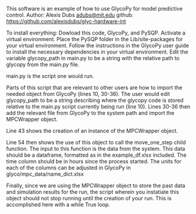 This software is an example of how to use GlycoPy for model predictive control.
Author: Alexis Dubs adubs@mit.edu
github: https://github.com/alexisdubs/glyc-hardware-int


To install everything:
Dowload this code, GlycoPy, and PySQP.
Activate a virtual environment.
Place the PySQP folder in the Lib/site-packages for your virtual environment.
Follow the instructions in the GlycoPy user guide to install the necessary dependencies in your virtual environment.
Edit the variable glycopy_path in main.py to be a string with the relative path to glycopy from the main.py file.

main.py is the script one would run.

Parts of this script that are relevant to other users are how to import the needed object from GlycoPy (lines 10, 30-36). The user would edit glycopy_path to be a string describing where the glycopy code is stored relative to the main.py script currently being run (line 10). Lines 30-36 then add the relevant file from GlycoPy to the system path and import the MPCWrapper object.

Line 43 shows the creation of an instance of the MPCWrapper object.

Line 54 then shows the use of this object to call the move_one_step child function. The input to this function is the data from the system. This data should be a dataframe, formatted as in the example_df.xlsx included. The time column should be in hours since the process started. The units for each of the columns can be adjusted in GlycoPy in glyco/mpc_data/name_dict.xlsx

Finally, since we are using the MPCWrapper object to store the past data and simulation results for the run, the script wherein you instatiate this object should not stop running until the creation of your run. This is accomplished here with a while True loop.
